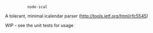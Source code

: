               node-ical

A tolerant, minimal icalendar parser
(http://tools.ietf.org/html/rfc5545)


WIP - see the unit tests for usage


